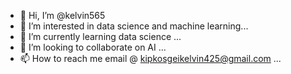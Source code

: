 - 👋 Hi, I’m @kelvin565
- 👀 I’m interested in data science and machine learning...
- 🌱 I’m currently learning data science ...
- 💞️ I’m looking to collaborate on AI ...
- 📫 How to reach me email @ kipkosgeikelvin425@gmail.com ...

<!---
kelvin565/kelvin565 is a ✨ special ✨ repository because its `README.md` (this file) appears on your GitHub profile.
You can click the Preview link to take a look at your changes.
--->
